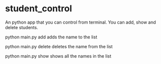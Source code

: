 # student_control
An python app that you can control from terminal. You can add, show and delete students.

python main.py add <NAME>
  adds the name to the list
  
python main.py delete <NAME>
  deletes the name from the list
  
python main.py show
  shows all the names in the list
